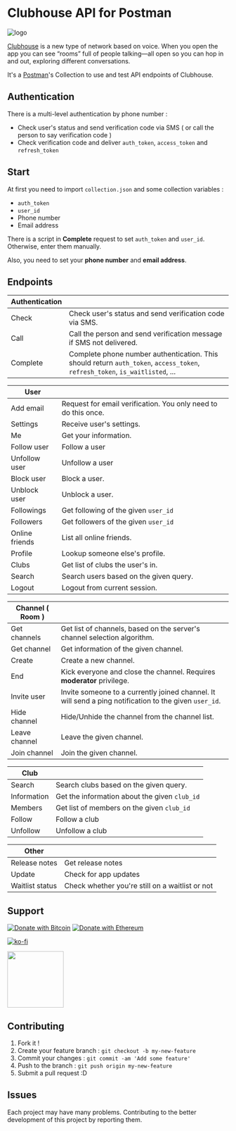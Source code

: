 # Clubhouse API for Postman

![logo](https://cdn.iphoneincanada.ca/wp-content/uploads/2021/02/clubhouse.png)

[Clubhouse](https://www.joinclubhouse.com/) is a new type of network based on voice. When you open the app you can see “rooms” full of people talking—all open so you can hop in and out, exploring different conversations.

It's a [Postman](https://postman.co)'s Collection to use and test API endpoints of Clubhouse.

## Authentication

There is a multi-level authentication by phone number :

- Check user's status and send verification code via SMS ( or call the person to say verification code )
- Check verification code and deliver `auth_token`, `access_token` and `refresh_token`

## Start

At first you need to import `collection.json` and some collection variables :

- `auth_token`
- `user_id`
- Phone number
- Email address

There is a script in **Complete** request to set `auth_token` and `user_id`. Otherwise, enter them manually.

Also, you need to set your **phone number** and **email address**.

## Endpoints

| Authentication |                                                                                                                              |
| -------------- | ---------------------------------------------------------------------------------------------------------------------------- |
| Check          | Check user's status and send verification code via SMS.                                                                      |
| Call           | Call the person and send verification message if SMS not delivered.                                                          |
| Complete       | Complete phone number authentication. This should return `auth_token`, `access_token`, `refresh_token`, `is_waitlisted`, ... |

| User           |                                                                |
| -------------- | -------------------------------------------------------------- |
| Add email      | Request for email verification. You only need to do this once. |
| Settings       | Receive user's settings.                                       |
| Me             | Get your information.                                          |
| Follow user    | Follow a user                                                  |
| Unfollow user  | Unfollow a user                                                |
| Block user     | Block a user.                                                  |
| Unblock user   | Unblock a user.                                                |
| Followings     | Get following of the given `user_id`                           |
| Followers      | Get followers of the given `user_id`                           |
| Online friends | List all online friends.                                       |
| Profile        | Lookup someone else's profile.                                 |
| Clubs          | Get list of clubs the user's in.                               |
| Search         | Search users based on the given query.                         |
| Logout         | Logout from current session.                                   |

| Channel ( Room ) |                                                                                                        |
| ---------------- | ------------------------------------------------------------------------------------------------------ |
| Get channels     | Get list of channels, based on the server's channel selection algorithm.                               |
| Get channel      | Get information of the given channel.                                                                  |
| Create           | Create a new channel.                                                                                  |
| End              | Kick everyone and close the channel. Requires **moderator** privilege.                                 |
| Invite user      | Invite someone to a currently joined channel. It will send a ping notification to the given `user_id`. |
| Hide channel     | Hide/Unhide the channel from the channel list.                                                         |
| Leave channel    | Leave the given channel.                                                                               |
| Join channel     | Join the given channel.                                                                                |

| Club        |                                               |
| ----------- | --------------------------------------------- |
| Search      | Search clubs based on the given query.        |
| Information | Get the information about the given `club_id` |
| Members     | Get list of members on the given `club_id`    |
| Follow      | Follow a club                                 |
| Unfollow    | Unfollow a club                               |

| Other           |                                                 |
| --------------- | ----------------------------------------------- |
| Release notes   | Get release notes                               |
| Update          | Check for app updates                           |
| Waitlist status | Check whether you're still on a waitlist or not |

## Support

[![Donate with Bitcoin](https://en.cryptobadges.io/badge/micro/3GhT2ABRuHuXGNzP6DH5KvLZRTXCBKkx2y)](https://en.cryptobadges.io/donate/3GhT2ABRuHuXGNzP6DH5KvLZRTXCBKkx2y) [![Donate with Ethereum](https://en.cryptobadges.io/badge/micro/0x0831bD72Ea8904B38Be9D6185Da2f930d6078094)](https://en.cryptobadges.io/donate/0x0831bD72Ea8904B38Be9D6185Da2f930d6078094)

[![ko-fi](https://www.ko-fi.com/img/githubbutton_sm.svg)](https://ko-fi.com/D1D1WGU9)

<div><a href="https://payping.ir/@hatamiarash7"><img src="https://cdn.payping.ir/statics/Payping-logo/Trust/blue.svg" height="128" width="128"></a></div>

## Contributing

1. Fork it !
2. Create your feature branch : `git checkout -b my-new-feature`
3. Commit your changes : `git commit -am 'Add some feature'`
4. Push to the branch : `git push origin my-new-feature`
5. Submit a pull request :D

## Issues

Each project may have many problems. Contributing to the better development of this project by reporting them.
